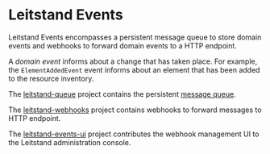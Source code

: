 # Leitstand Events

Leitstand Events encompasses a persistent message queue to store domain events and webhooks to forward domain events to a HTTP endpoint.

A _domain event_ informs about a change that has taken place.
For example, the `ElementAddedEvent` event informs about an element that has been added to the resource inventory.

The [leitstand-queue](./leitstand-queue/README.md) project contains the persistent [message queue](./doc/datamodel.md).

The [leitstand-webhooks](./leitstand-webhooks/README.md) project contains webhooks to forward messages to HTTP endpoint.

The [leitstand-events-ui](./leitstand-events-ui/README.md) project contributes the webhook management UI to the Leitstand administration console. 